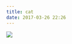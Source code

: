 ```yaml
---
title: cat
date: 2017-03-26 22:26
---
```



![](%7B%7B%20site.baseUrl%20%7D%7D/image/slack-imgs.jpg)